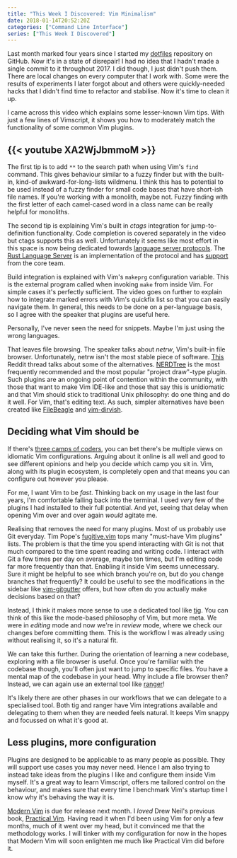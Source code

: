 ```yaml
---
title: "This Week I Discovered: Vim Minimalism"
date: 2018-01-14T20:52:20Z
categories: ["Command Line Interface"]
series: ["This Week I Discovered"]
---
```


Last month marked four years since I started my
[dotfiles](https://github.com/kwyse/dotfiles) repository on GitHub. Now it's in
a state of disrepair! I had no idea that I hadn't made a single commit to it
throughout 2017. I did though, I just didn't push them. There are local changes
on every computer that I work with. Some were the results of experiments I later
forgot about and others were quickly-needed hacks that I didn't find time to
refactor and stabilise. Now it's time to clean it up.

I came across this video which explains some lesser-known Vim tips. With just a
few lines of Vimscript, it shows you how to moderately match the functionality
of some common Vim plugins.

{{< youtube XA2WjJbmmoM >}}
---

The first tip is to add `**` to the search path when using Vim's `find` command.
This gives behaviour similar to a fuzzy finder but with the built-in, kind-of
awkward-for-long-lists wildmenu. I think this has to potential to be used
instead of a fuzzy finder for small code bases that have short-ish file names.
If you're working with a monolith, maybe not. Fuzzy finding with the first
letter of each camel-cased word in a class name can be really helpful for
monoliths.

The second tip is explaining Vim's built in *ctags* integration for
jump-to-definition functionality. Code completion is covered separately in the
video but ctags supports this as well. Unfortunately it seems like most effort
in this space is now being dedicated towards [language server
protocols](https://microsoft.github.io/language-server-protocol/). The [Rust
Language Server](https://github.com/rust-lang-nursery/rls) is an implementation
of the protocol and has
[support](https://www.ncameron.org/blog/what-the-rls-can-do/) from the core
team.

Build integration is explained with Vim's `makeprg` configuration variable. This
is the external program called when invoking `make` from inside Vim. For simple
cases it's perfectly sufficient. The video goes on further to explain how to
integrate marked errors with Vim's quickfix list so that you can easily navigate
them. In general, this needs to be done on a per-language basis, so I agree with
the speaker that plugins are useful here.

Personally, I've never seen the need for snippets. Maybe I'm just using the
wrong languages.

That leaves file browsing. The speaker talks about *netrw*, Vim's built-in file
browser. Unfortunately, netrw isn't the most stable piece of software.
[This](https://www.reddit.com/r/vim/comments/22ztqp/why_does_nerdtree_exist_whats_wrong_with_netrw/?st=jcetivby&sh=95ada33e)
Reddit thread talks about some of the alternatives.
[NERDTree](https://github.com/scrooloose/nerdtree) is the most frequently
recommended and the most popular "project draw"-type plugin. Such plugins are an
ongoing point of contention within the community, with those that want to make
Vim IDE-like and those that say this is unidiomatic and that Vim should stick to
traditional Unix philosophy: do one thing and do it well. For Vim, that's
editing text. As such, simpler alternatives have been created like
[FileBeagle](https://github.com/jeetsukumaran/vim-filebeagle) and
[vim-dirvish](https://github.com/justinmk/vim-dirvish).

## Deciding what Vim should be

If there's [three camps of coders](https://josephg.com/blog/3-tribes/), you can
bet there's be multiple views on idiomatic Vim configurations. Arguing about it
online is all well and good to see different opinions and help you decide which
camp you sit in. Vim, along with its plugin ecosystem, is completely open and
that means you can configure out however you please.

For me, I want Vim to be *fast*. Thinking back on my usage in the last four
years, I'm comfortable falling back into the terminal. I used *very* few of the
plugins I had installed to their full potential. And yet, seeing that delay when
opening Vim over and over again *would* agitate me.

Realising that removes the need for many plugins. Most of us probably use Git
everyday. Tim Pope's [fugitive.vim](https://github.com/tpope/vim-fugitive) tops
many "must-have Vim plugins" lists. The problem is that the time you spend
interacting with Git is not that much compared to the time spent reading and
writing code. I interact with Git a few times per day on average, maybe ten
times, but I'm editing code far more frequently than that. Enabling it inside
Vim seems unnecessary. Sure it might be helpful to see which branch you're on,
but do you change branches that frequently? It could be useful to see the
modifications in the sidebar like
[vim-gitgutter](https://github.com/airblade/vim-gitgutter) offers, but how often
do you actually make decisions based on that?

Instead, I think it makes more sense to use a dedicated tool like
[tig](https://jonas.github.io/tig/). You can think of this like the mode-based
philosophy of Vim, but more meta. We were in *editing* mode and now we're in
*review* mode, where we check our changes before committing them. This is the
workflow I was already using without realising it, so it's a natural fit.

We can take this further. During the orientation of learning a new codebase,
exploring with a file browser is useful. Once you're familiar with the codebase
though, you'll often just want to jump to specific files. You have a mental map
of the codebase in your head. Why include a file browser then?  Instead, we can
again use an external tool like [ranger](https://ranger.github.io/)!

It's likely there are other phases in our workflows that we can delegate to a
specialised tool. Both tig and ranger have Vim integrations available and
delegating to them when they are needed feels natural. It keeps Vim snappy and
focussed on what it's good at.

## Less plugins, more configuration

Plugins are designed to be applicable to as many people as possible. They will
support use cases you may never need. Hence I am also trying to instead take
ideas from the plugins I like and configure them inside Vim myself. It's a great
way to learn Vimscript, offers me tailored control on the behaviour, and makes
sure that every time I benchmark Vim's startup time I know why it's behaving the
way it is.

[Modern Vim](https://pragprog.com/book/modvim/modern-vim) is due for release
next month. I *loved* Drew Neil's previous book, [Practical
Vim](https://pragprog.com/book/dnvim2/practical-vim-second-edition). Having read
it when I'd been using Vim for only a few months, much of it went over my head,
but it convinced me that the methodology works. I will tinker with my
configuration for now in the hopes that Modern Vim will soon enlighten me much
like Practical Vim did before it.
